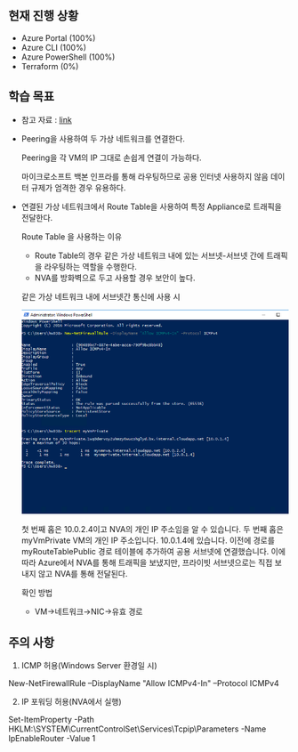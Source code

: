 
## 현재 진행 상황
- Azure Portal (100%)
- Azure CLI (100%)
- Azure PowerShell (100%)
- Terraform (0%)

## 학습 목표
- 참고 자료 : [link](https://docs.microsoft.com/ko-kr/azure/virtual-network/tutorial-create-route-table-portal#route-traffic-through-an-nva)
- Peering을 사용하여 두 가상 네트워크를 연결한다.

    Peering을 각 VM의 IP 그대로 손쉽게 연결이 가능하다.

    마이크로소프트 백본 인프라를 통해 라우팅하므로 공용 인터넷 사용하지 않음
    데이터 규제가 엄격한 경우 유용하다.

- 연결된 가상 네트워크에서 Route Table을 사용하여 특정 Appliance로 트래픽을 전달한다.

    Route Table 을 사용하는 이유

    - Route Table의 경우 같은 가상 네트워크 내에 있는 서브넷-서브넷 간에 트래픽을 라우팅하는 역할을 수행한다.
    - NVA를 방화벽으로 두고 사용할 경우 보안이 높다.
    
    같은 가상 네트워크 내에 서브넷간 통신에 사용 시

    ![alt text](/NO.4/image/NO.4_같은_가상_네트워크_내_서브넷간_통신.png)

    첫 번째 홉은 10.0.2.4이고 NVA의 개인 IP 주소임을 알 수 있습니다. 두 번째 홉은 myVmPrivate VM의 개인 IP 주소입니다. 10.0.1.4에 있습니다. 이전에 경로를 myRouteTablePublic 경로 테이블에 추가하여 공용 서브넷에 연결했습니다. 이에 따라 Azure에서 NVA를 통해 트래픽을 보냈지만, 프라이빗 서브넷으로는 직접 보내지 않고 NVA를 통해 전달된다.


    확인 방법

    - VM→네트워크→NIC→유효 경로
## 주의 사항
1. ICMP 허용(Windows Server 환경일 시)

New-NetFirewallRule –DisplayName "Allow ICMPv4-In" –Protocol ICMPv4

2. IP 포워딩 허용(NVA에서 실행)

Set-ItemProperty -Path HKLM:\SYSTEM\CurrentControlSet\Services\Tcpip\Parameters -Name IpEnableRouter -Value 1
